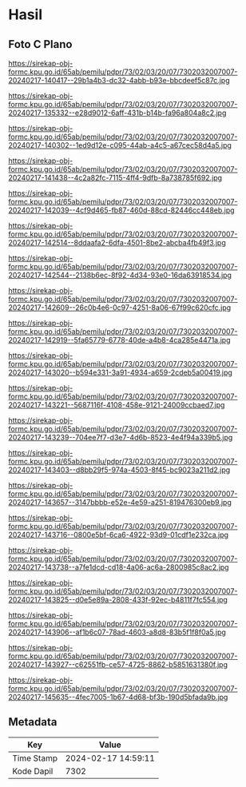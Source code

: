 # Hasil

## Foto C Plano

https://sirekap-obj-formc.kpu.go.id/65ab/pemilu/pdpr/73/02/03/20/07/7302032007007-20240217-140417--29b1a4b3-dc32-4abb-b93e-bbcdeef5c87c.jpg

https://sirekap-obj-formc.kpu.go.id/65ab/pemilu/pdpr/73/02/03/20/07/7302032007007-20240217-135332--e28d9012-6aff-431b-b14b-fa96a804a8c2.jpg

https://sirekap-obj-formc.kpu.go.id/65ab/pemilu/pdpr/73/02/03/20/07/7302032007007-20240217-140302--1ed9d12e-c095-44ab-a4c5-a67cec58d4a5.jpg

https://sirekap-obj-formc.kpu.go.id/65ab/pemilu/pdpr/73/02/03/20/07/7302032007007-20240217-141438--4c2a82fc-7115-4ff4-9dfb-8a738785f692.jpg

https://sirekap-obj-formc.kpu.go.id/65ab/pemilu/pdpr/73/02/03/20/07/7302032007007-20240217-142039--4cf9d465-fb87-460d-88cd-82446cc448eb.jpg

https://sirekap-obj-formc.kpu.go.id/65ab/pemilu/pdpr/73/02/03/20/07/7302032007007-20240217-142514--8ddaafa2-6dfa-4501-8be2-abcba4fb49f3.jpg

https://sirekap-obj-formc.kpu.go.id/65ab/pemilu/pdpr/73/02/03/20/07/7302032007007-20240217-142544--2138b6ec-8f92-4d34-93e0-16da63918534.jpg

https://sirekap-obj-formc.kpu.go.id/65ab/pemilu/pdpr/73/02/03/20/07/7302032007007-20240217-142609--26c0b4e6-0c97-4251-8a06-67f99c620cfc.jpg

https://sirekap-obj-formc.kpu.go.id/65ab/pemilu/pdpr/73/02/03/20/07/7302032007007-20240217-142919--5fa65779-6778-40de-a4b8-4ca285e4471a.jpg

https://sirekap-obj-formc.kpu.go.id/65ab/pemilu/pdpr/73/02/03/20/07/7302032007007-20240217-143020--b594e331-3a91-4934-a659-2cdeb5a00419.jpg

https://sirekap-obj-formc.kpu.go.id/65ab/pemilu/pdpr/73/02/03/20/07/7302032007007-20240217-143221--5687116f-4108-458e-9121-24009ccbaed7.jpg

https://sirekap-obj-formc.kpu.go.id/65ab/pemilu/pdpr/73/02/03/20/07/7302032007007-20240217-143239--704ee7f7-d3e7-4d6b-8523-4e4f94a339b5.jpg

https://sirekap-obj-formc.kpu.go.id/65ab/pemilu/pdpr/73/02/03/20/07/7302032007007-20240217-143403--d8bb29f5-974a-4503-8f45-bc9023a211d2.jpg

https://sirekap-obj-formc.kpu.go.id/65ab/pemilu/pdpr/73/02/03/20/07/7302032007007-20240217-143657--3147bbbb-e52e-4e59-a251-819476300eb9.jpg

https://sirekap-obj-formc.kpu.go.id/65ab/pemilu/pdpr/73/02/03/20/07/7302032007007-20240217-143716--0800e5bf-6ca6-4922-93d9-01cdf1e232ca.jpg

https://sirekap-obj-formc.kpu.go.id/65ab/pemilu/pdpr/73/02/03/20/07/7302032007007-20240217-143738--a7fe1dcd-cd18-4a06-ac6a-2800985c8ac2.jpg

https://sirekap-obj-formc.kpu.go.id/65ab/pemilu/pdpr/73/02/03/20/07/7302032007007-20240217-143825--d0e5e89a-2808-433f-92ec-b4811f7fc554.jpg

https://sirekap-obj-formc.kpu.go.id/65ab/pemilu/pdpr/73/02/03/20/07/7302032007007-20240217-143906--af1b6c07-78ad-4603-a8d8-83b5f1f8f0a5.jpg

https://sirekap-obj-formc.kpu.go.id/65ab/pemilu/pdpr/73/02/03/20/07/7302032007007-20240217-143927--c62551fb-ce57-4725-8862-b5851631380f.jpg

https://sirekap-obj-formc.kpu.go.id/65ab/pemilu/pdpr/73/02/03/20/07/7302032007007-20240217-145635--4fec7005-1b67-4d68-bf3b-190d5bfada9b.jpg


## Metadata

| Key        | Value               |
| ---------- | ------------------- |
| Time Stamp | 2024-02-17 14:59:11 |
| Kode Dapil | 7302                |



